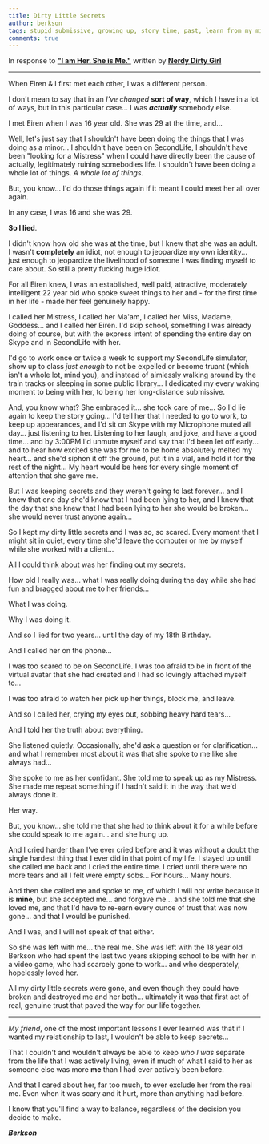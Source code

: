 ```yaml
---
title: Dirty Little Secrets
author: berkson
tags: stupid submissive, growing up, story time, past, learn from my mistakes
comments: true
---
```


In response to **["I am Her. She is Me."](https://nerdydirtygirl.wordpress.com/2016/05/18/i-am-her-she-is-me/)** written by **[Nerdy Dirty Girl](https://twitter.com/SuburbanSex/)**

<hr>

When Eiren & I first met each other, I was a different person.

I don't mean to say that in an *I've changed* **sort of way**, which I have in a lot of ways, but in this particular case... I was ***actually*** somebody else.

I met Eiren when I was 16 year old.  She was 29 at the time, and...

Well, let's just say that I shouldn't have been doing the things that I was doing as a minor... I shouldn't have been on SecondLife, I shouldn't have been "looking for a Mistress" when I could have directly been the cause of actually, legitimately ruining somebodies life.  I shouldn't have been doing a whole lot of things.  *A whole lot of things.*

But, you know... I'd do those things again if it meant I could meet her all over again.

In any case, I was 16 and she was 29.

**So I lied**.

I didn't know how old she was at the time, but I knew that she was an adult.  I wasn't **completely** an idiot, not enough to jeopardize my own identity... just enough to jeopardize the livelihood of someone I was finding myself to care about.  So still a pretty fucking huge idiot.

For all Eiren knew, I was an established, well paid, attractive, moderately intelligent 22 year old who spoke sweet things to her and - for the first time in her life - made her feel genuinely happy.

I called her Mistress, I called her Ma'am, I called her Miss, Madame, Goddess... and I called her Eiren.  I'd skip school, something I was already doing of course, but with the express intent of spending the entire day on Skype and in SecondLife with her.

I'd go to work once or twice a week to support my SecondLife simulator, show up to class *just enough* to not be expelled or become truant (which isn't a whole lot, mind you), and instead of aimlessly walking around by the train tracks or sleeping in some public library... I dedicated my every waking moment to being with her, to being her long-distance submissive.

And, you know what?  She embraced it... she took care of me... So I'd lie again to keep the story going... I'd tell her that I needed to go to work, to keep up appearances, and I'd sit on Skype with my Microphone muted all day... just listening to her.  Listening to her laugh, and joke, and have a good time... and by 3:00PM I'd unmute myself and say that I'd been let off early... and to hear how excited she was for me to be home absolutely melted my heart... and she'd siphon it off the ground, put it in a vial, and hold it for the rest of the night... My heart would be hers for every single moment of attention that she gave me.

But I was keeping secrets and they weren't going to last forever... and I knew that one day she'd know that I had been lying to her, and I knew that the day that she knew that I had been lying to her she would be broken... she would never trust anyone again...

So I kept my dirty little secrets and I was so, so scared.  Every moment that I might sit in quiet, every time she'd leave the computer or me by myself while she worked with a client...

All I could think about was her finding out my secrets.

How old I really was... what I was really doing during the day while she had fun and bragged about me to her friends...

What I was doing.

Why I was doing it.

And so I lied for two years... until the day of my 18th Birthday.

And I called her on the phone...

I was too scared to be on SecondLife.  I was too afraid to be in front of the virtual avatar that she had created and I had so lovingly attached myself to...

I was too afraid to watch her pick up her things, block me, and leave.

And so I called her, crying my eyes out, sobbing heavy hard tears...

And I told her the truth about everything.

She listened quietly.  Occasionally, she'd ask a question or for clarification... and what I remember most about it was that she spoke to me like she always had...

She spoke to me as her confidant.  She told me to speak up as my Mistress.  She made me repeat something if I hadn't said it in the way that we'd always done it.

Her way.

But, you know... she told me that she had to think about it for a while before she could speak to me again... and she hung up.

And I cried harder than I've ever cried before and it was without a doubt the single hardest thing that I ever did in that point of my life.  I stayed up until she called me back and I cried the entire time.  I cried until there were no more tears and all I felt were empty sobs... For hours... Many hours.

And then she called me and spoke to me, of which I will not write because it is **mine**, but she accepted me... and forgave me... and she told me that she loved me, and that I'd have to re-earn every ounce of trust that was now gone... and that I would be punished.

And I was, and I will not speak of that either.

So she was left with me... the real me.  She was left with the 18 year old Berkson who had spent the last two years skipping school to be with her in a video game, who had scarcely gone to work... and who desperately, hopelessly loved her.

All my dirty little secrets were gone, and even though they could have broken and destroyed me and her both... ultimately it was that first act of real, genuine trust that paved the way for our life together.

<hr>

*My friend*, one of the most important lessons I ever learned was that if I wanted my relationship to last, I wouldn't be able to keep secrets...

That I couldn't and wouldn't always be able to keep *who I was* separate from the life that I was actively living, even if much of what I said to her as someone else was more **me** than I had ever actively been before.

And that I cared about her, far too much, to ever exclude her from the real me.  Even when it was scary and it hurt, more than anything had before.

I know that you'll find a way to balance, regardless of the decision you decide to make.

***Berkson***
